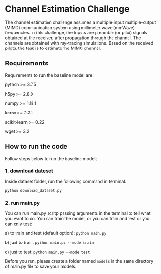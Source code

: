 # Channel Estimation Challenge
The channel estimation challenge assumes a multiple-input multiple-output (MIMO) communication system using millimeter wave (mmWave) frequencies. In this challenge, the inputs are preamble (or pilot) signals obtained at the receiver, after propagation through the channel. The channels are obtained with ray-tracing simulations. Based on the received pilots, the task is to estimate the MIMO channel.

## Requirements
Requirements to run the baseline model are:

python >= 3.7.5

h5py >= 2.8.0

numpy >= 1.18.1

keras >= 2.3.1

scikit-learn >= 0.22

wget >= 3.2

## How to run the code
Follow steps below to run the baseline models
### 1. download dateset
Inside dataset folder, run the following command in terminal.

```bash
python download_dataset.py
```

### 2. run main.py
You can run main.py scritp passing arguments in the terminal to tell what you want to do. You can train the model, or you can train and test or you can only test:

a) to train and test (default option): `python main.py`

b) just to train: `python main.py --mode train`    

c) just to test: `python main.py --mode test`

Before you run, please create a folder named `models` in the same directory of main.py file to save your models.

